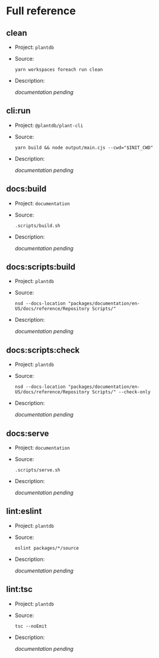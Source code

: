 # Full reference

## clean

-   Project: `plantdb`
-   Source:

    ```shell
    yarn workspaces foreach run clean
    ```

-   Description:

    _documentation pending_

## cli:run

-   Project: `@plantdb/plant-cli`
-   Source:

    ```shell
    yarn build && node output/main.cjs --cwd="$INIT_CWD"
    ```

-   Description:

    _documentation pending_

## docs:build

-   Project: `documentation`
-   Source:

    ```shell
    .scripts/build.sh
    ```

-   Description:

    _documentation pending_

## docs:scripts:build

-   Project: `plantdb`
-   Source:

    ```shell
    nsd --docs-location "packages/documentation/en-US/docs/reference/Repository Scripts/"
    ```

-   Description:

    _documentation pending_

## docs:scripts:check

-   Project: `plantdb`
-   Source:

    ```shell
    nsd --docs-location "packages/documentation/en-US/docs/reference/Repository Scripts/" --check-only
    ```

-   Description:

    _documentation pending_

## docs:serve

-   Project: `documentation`
-   Source:

    ```shell
    .scripts/serve.sh
    ```

-   Description:

    _documentation pending_

## lint:eslint

-   Project: `plantdb`
-   Source:

    ```shell
    eslint packages/*/source
    ```

-   Description:

    _documentation pending_

## lint:tsc

-   Project: `plantdb`
-   Source:

    ```shell
    tsc --noEmit
    ```

-   Description:

    _documentation pending_
